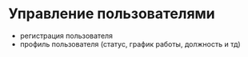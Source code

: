 # Управление пользователями

- регистрация пользователя
- профиль пользователя (статус, график работы, должность и тд)
